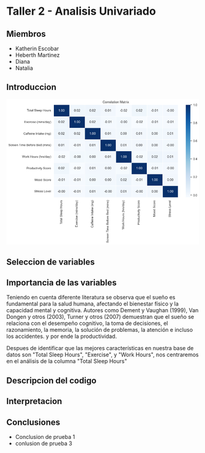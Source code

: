 # Taller 2 - Analisis Univariado

## Miembros

- Katherin Escobar
- Heberth Martinez
- Diana
- Natalia

## Introduccion

![correlation](assets/correlation_matrix.png)

## Seleccion de variables

## Importancia de las variables
Teniendo en cuenta diferente literatura se observa que el sueño es fundamental para la salud humana, afectando el bienestar físico y la capacidad mental y cognitiva. Autores como Dement y Vaughan (1999), Van Dongen y otros (2003), Turner y otros (2007) demuestran que el sueño se relaciona con el desempeño cognitivo, la toma de decisiones, el razonamiento, la memoria, la solución de problemas, la atención e incluso los accidentes. y por ende la productividad.


Despues de identificar que las mejores características en nuestra base de datos son "Total Sleep Hours", "Exercise", y "Work Hours", nos centraremos en el análisis de la columna "Total Sleep Hours"

## Descripcion del codigo

## Interpretacion

## Conclusiones

- Conclusion de prueba 1
- conlusion de prueba 3
